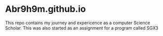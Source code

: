 # Abr9h9m.github.io
This repo contains my journey and expericence as a computer Science Scholar. 
This was also started as an assignment for a program called SGX3
